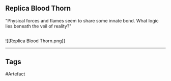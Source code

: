 ## Replica Blood Thorn
"Physical forces and flames seem to share some innate bond.
What logic lies beneath the veil of reality?"
## 
![[Replica Blood Thorn.png]]

---
## Tags
#Artefact